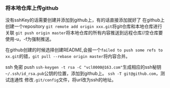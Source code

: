 
### 将本地仓库上传github
没有sshKey的话需要创建并添加到github上，有的话直接添加就好了
在github上创建一个repository
`git remote add origin xxx.git`将git仓库和本地仓库进行关联
`git push origin master`将本地仓库的所有内容推送到远程仓库//空仓库要使用-u，-f为强制推送。

在github创建的时候选择创建README,会报一个`failed to push some refs to xx.git`的错，`git pull --rebase origin master`将内容合并。

ssh 免密 push
`ssh-keygen -t rsa -C "vcl0000@163.com"`生成相应的ssh秘钥
`~/.ssh/id_rsa.pub`公钥的位置，添加到github上。
`ssh -T git@github.com`，测试连通性
修改`.git/config`文件，将url改为ssh的地址。
